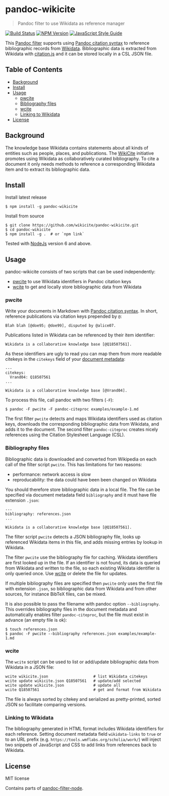 # pandoc-wikicite

> Pandoc filter to use Wikidata as reference manager

[![Build Status](https://travis-ci.com/wikicite/pandoc-wikicite.svg?branch=master)](https://travis-ci.com/wikicite/pandoc-wikicite)
[![NPM Version](http://img.shields.io/npm/v/pandoc-wikicite.svg?style=flat)](https://www.npmjs.org/package/pandoc-wikicite)
[![JavaScript Style Guide](https://img.shields.io/badge/code_style-standard-brightgreen.svg)](https://standardjs.com)

This [Pandoc filter] supports using [Pandoc citation syntax] to reference
bibliographic records from [Wikidata]. Bibliographic data is extracted from
Wikidata with [citation.js] and it can be stored locally in a CSL JSON file.

[Pandoc filter]: https://pandoc.org/filters.html
[Pandoc citation syntax]: https://pandoc.org/MANUAL.html#citations
[Wikidata]: https://www.wikidata.org/
[citation.js]: https://citation.js.org/
[document metadata]: https://pandoc.org/MANUAL.html#extension-yaml_metadata_block

## Table of Contents

* [Background](#background)
* [Install](#install)
* [Usage](#usage)
    * [pwcite](#pwcite)
    * [Bibliography files](#bibliography-files)
    * [wcite](#wcite)
    * [Linking to Wikidata](#linking-to-wikidata)
* [License](#license)

## Background

The knowledge base Wikidata contains statements about all kinds of entities
such as people, places, and publications. The [WikiCite] initiative promotes
using Wikidata as collaboratively curated bibliography. To cite a document it
only needs methods to reference a corresponding Wikidata item and to extract
its bibliographic data.

[WikiCite]: http://wikicite.org/

## Install

Install latest release

    $ npm install -g pandoc-wikicite

Install from source

    $ git clone https://github.com/wikicite/pandoc-wikicite.git
    $ cd pandoc-wikicite
    $ npm install -g .  # or `npm link`

Tested with [NodeJs](https://nodejs.org) version 6 and above.

## Usage

pandoc-wikicite consists of two scripts that can be used independently:

* [pwcite] to use Wikidata identifiers in Pandoc citation keys
* [wcite] to get and locally store bibliographic data from Wikidata

[pwcite]: #pwcite
[wcite]: #wcite

### pwcite

Write your documents in Markdown with [Pandoc citation syntax]. In short,
reference publications via citation keys prepended by `@`:

    Blah blah [@doe95; @doe99], disputed by @alice07.

Publications listed in Wikidata can be referenced by their item identifier:

    Wikidata is a collaborative knowledge base [@Q18507561].

As these identifiers are ugly to read you can map them from more readable
citekeys in the `citekeys` field of your [document metadata]:

    ---
    citekeys:
      Vrand04: Q18507561
    ...

    Wikidata is a collaborative knowledge base [@Vrand04].

To process this file, call pandoc with two filters (`-F`):

    $ pandoc -F pwcite -F pandoc-citeproc examples/example-1.md

The first filter `pwcite` detects and maps Wikidata identifiers used as
citation keys, downloads the corresponding bibliographic data from Wikidata,
and adds it to the document. The second filter `pandoc-citeproc` creates
nicely references using the Citation Stylesheet Language (CSL).

### Bibliography files

Bibliographic data is downloaded and converted from Wikipedia on each call of
the filter script `pwcite`. This has limitations for two reasons:

* performance: network access is slow
* reproducability: the data could have been been changed on Wikidata

You should therefore store bibliographic data in a local file. The file can be
specified via document metadata field `bibliography` and it must have file
extension `.json`:

    ---
    bibliography: references.json
    ...

    Wikidata is a collaborative knowledge base [@Q18507561].

The filter script `pwcite` detects a JSON bibliography file, looks up referenced
Wikidata items in this file, and adds missing entries by lookup in Wikidata.

The filter `pwcite` use the bibliography file for caching. Wikidata identifiers
are first looked up in the file. If an identifier is not found, its data is
queried from Wikidata and written to the file, so each existing Wikidata
identifier is only queried once. Use [wcite] or delete the file for updates.

If multiple bibliography files are specified then `pwcite` only uses the first
file with extension `.json`, so bibliographic data from Wikidata and from other
sources, for instance BibTeX files, can be mixed.

It is also possible to pass the filename with pandoc option `--bibliography`.
This overrides bibliography files in the document metadata and automatically
enables filter `pandoc-citeproc`, but the file must exist in advance (an empty
file is ok): 

    $ touch references.json
    $ pandoc -F pwcite --bibliography references.json examples/example-1.md

### wcite

The `wcite` script can be used to list or add/update bibliographic data from
Wikidata in a JSON file:

    wcite wikicite.json                    # list Wikidata citekeys
    wcite update wikicite.json Q18507561   # update/add selected
    wcite update wikicite.json             # update all
    wcite Q18507561                        # get and format from Wikidata

The file is always sorted by citekey and serialized as pretty-printed, sorted
JSON so facilitate comparing versions.
 
### Linking to Wikidata

The bibliography generated in HTML format includes Wikidata identifiers for
each reference. Setting document metadata field `wikidata-links` to `true` or
to an URL prefix (e.g. `https://tools.wmflabs.org/scholia/work/`) will inject
two snippets of JavaScript and CSS to add links from references back to Wikidata.

## License

MIT license

Contains parts of [pandoc-filter-node](https://github.com/mvhenderson/pandoc-filter-node).
